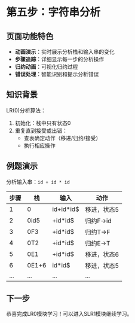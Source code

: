 # 第五步：字符串分析

## 页面功能特色

- **动画演示**：实时展示分析栈和输入串的变化
- **步骤追踪**：详细显示每一步的分析操作
- **归约动画**：可视化归约过程
- **错误处理**：智能识别和提示分析错误

## 知识背景

LR(0)分析算法：
1. 初始化：栈中只有状态0
2. 重复直到接受或出错：
   - 查表确定动作（移进/归约/接受）
   - 执行相应操作

## 例题演示

分析输入串：`id + id * id`

| 步骤 | 栈 | 输入 | 动作 |
|------|----|----|----|
| 1 | 0 | id+id*id$ | 移进，状态5 |
| 2 | 0id5 | +id*id$ | 归约F→id |
| 3 | 0F3 | +id*id$ | 归约T→F |
| 4 | 0T2 | +id*id$ | 归约E→T |
| 5 | 0E1 | +id*id$ | 移进，状态6 |
| 6 | 0E1+6 | id*id$ | 移进，状态5 |
| ... | ... | ... | ... |

## 下一步

恭喜完成LR0模块学习！可以进入SLR1模块继续学习。 